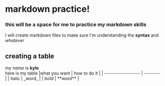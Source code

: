 # markdown practice!
### this will be a space for me to practice my markdown skills
I will create markdown files to make sure I'm understanding the **syntax** and _whatever_


## creating a table
my _name_ is **kyle**  
here is my table
|what you want | how to do it |
| ------------------ | --------|
| italic | \_word\_ |
| bold | \*\*word\*\* |